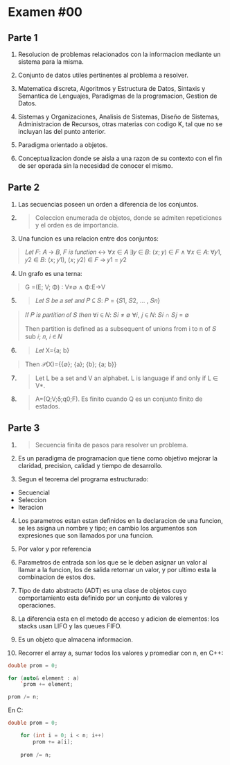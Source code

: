 # Examen \#00

## Parte 1

1. Resolucion de problemas relacionados con la informacion mediante un sistema para la misma.

2. Conjunto de datos utiles pertinentes al problema a resolver.

3. Matematica discreta, Algoritmos y Estructura de Datos, Sintaxis y Semantica de Lenguajes, Paradigmas de la programacion, Gestion de Datos.

4. Sistemas y Organizaciones, Analisis de Sistemas, Diseño de Sistemas, Administracion de Recursos, otras materias con codigo K, tal que no se incluyan las del punto anterior.

5. Paradigma orientado a objetos.

6. Conceptualizacion donde se aisla a una razon de su contexto con el fin de ser operada sin la necesidad de conocer el mismo.

## Parte 2

1. Las secuencias poseen un orden a diferencia de los conjuntos.

2. > Coleccion enumerada de objetos, donde se admiten repeticiones y el orden es de importancia.

3. Una funcion es una relacion entre dos conjuntos:
> 𝐿𝑒𝑡 𝐹: 𝐴 → 𝐵, 𝐹 𝑖𝑠 𝑓𝑢𝑛𝑐𝑡𝑖𝑜𝑛 ↔
> ∀𝑥 ∈ 𝐴 ∃𝑦 ∈ 𝐵: (𝑥; 𝑦) ∈ 𝐹 ∧
> ∀𝑥 ∈ 𝐴: ∀𝑦1, 𝑦2 ∈ 𝐵: (𝑥; 𝑦1), (𝑥; 𝑦2) ∈ 𝐹 → 𝑦1 = 𝑦2

4. Un grafo es una terna:
> G =(E; V; Φ) ∶ V≠∅ ∧ Φ:E→V

5. > 𝐿𝑒𝑡 𝑆 𝑏𝑒 𝑎 𝑠𝑒𝑡 𝑎𝑛𝑑 𝑃 ⊆ 𝑆: 𝑃 = {𝑆1, 𝑆2, … , 𝑆𝑛}
> 𝐼𝑓 𝑃 𝑖𝑠 𝑝𝑎𝑟𝑡𝑖𝑡𝑖𝑜𝑛 𝑜𝑓 𝑆 𝑡ℎ𝑒𝑛
> ∀𝑖 ∈ 𝑁: 𝑆𝑖 ≠ ∅
> ∀𝑖, 𝑗 ∈ 𝑁: 𝑆𝑖 ∩ 𝑆𝑗 = ∅
> 
> Then partition is defined as a subsequent of unions from i to n of  𝑆 sub 𝑖; 𝑛, 𝑖 ∈ 𝑁

6. > 𝐿𝑒𝑡 X={a; b}
>
> Then 𝒫(X)={{∅}; {a}; {b}; {a; b}}  

7. > Let L be a set and V an alphabet. L is language if and only if L ∈ V*.

8. > A=(Q;V;δ;q0;F). Es finito cuando Q es un conjunto finito de estados.

## Parte 3

1. > Secuencia finita de pasos para resolver un problema.

2. Es un paradigma de programacion que tiene como objetivo mejorar la claridad, precision, calidad y tiempo de desarrollo.

3. Segun el teorema del programa estructurado: 
  - Secuencial
  - Seleccion
  - Iteracion
  
4. Los parametros estan estan definidos en la declaracion de una funcion, se les asigna un nombre y tipo; en cambio los argumentos son expresiones que son llamados por una funcion.

5. Por valor y por referencia

6. Parametros de entrada son los que se le deben asignar un valor al llamar a la funcion, los de salida retornar un valor, y por ultimo esta la combinacion de estos dos.

7. Tipo de dato abstracto (ADT) es una clase de objetos cuyo comportamiento esta definido por un conjunto de valores y operaciones.

8. La diferencia esta en el metodo de acceso y adicion de elementos: los stacks usan LIFO y las queues FIFO.

9. Es un objeto que almacena informacion.

10. Recorrer el array a, sumar todos los valores y promediar con n, en C++:
```cpp
double prom = 0;

for (auto& element : a)
	`prom += element;

prom /= n;
```
En C:
```c
double prom = 0;

	for (int i = 0; i < n; i++)
		prom += a[i];
	
	prom /= n;
```


